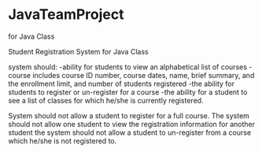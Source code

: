# JavaTeamProject
for Java Class 

Student Registration System for Java Class

system should:
-ability for students to view an alphabetical list of courses
-course includes course ID number, course dates, name, brief summary, and the enrollment limit, and number of students registered
-the ability for students to register or un-register for a course
-the ability for a student to see a list of classes for which he/she is currently registered.

System should not allow a student to register for a full course.
The system should not allow one student to view the registration information for another student
the system should not allow a student to un-register from a course which he/she is not registered to.
